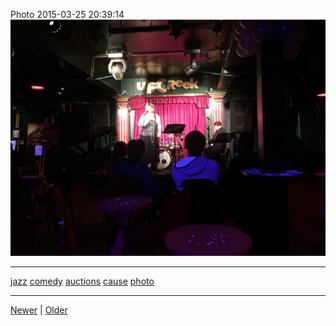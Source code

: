 <!--
title: Photo 2015-03-25 20
date: 2020-06-28T14:43:49.662Z
tags: jazz, comedy, auctions, cause, photo
-->


Photo 2015-03-25 20:39:14
![](114607145132-0.jpg)

<!--BOTTOM-POST-NAVIGATION-->
---

[jazz](tag-jazz.md) [comedy](tag-comedy.md) [auctions](tag-auctions.md) [cause](tag-cause.md) [photo](tag-photo.md)

---

[Newer](113862039837.md) | [Older](115138807662.md)
